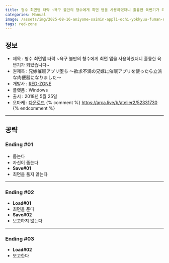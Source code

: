 ```yaml
---
title: 형수 최면앱 타락 ~욕구 불만의 형수에게 최면 앱을 사용하였더니 훌륭한 육변기가 되었습니다~ 공략
categories: Manual
image: /assets/img/2025-08-16-aniyome-saimin-appli-ochi-yokkyuu-fuman-no-aniyome-1.jpg
tags: red-zone
---
```


## 정보

* 제목 : 형수 최면앱 타락 ~욕구 불만의 형수에게 최면 앱을 사용하였더니 훌륭한 육변기가 되었습니다~
* 원제목 : 兄嫁催眠アプリ堕ち ～欲求不満の兄嫁に催眠アプリを使ったら立派な肉便器になりました～
* 개발사 : [RED-ZONE](/tags/red-zone)
* 플랫폼 : Windows
* 출시 : 2018년 5월 25일
* 오마케 : [다운로드](/assets/omake/aniyome-saimin-appli-ochi-yokkyuu-fuman-no-aniyome.zip)
{% comment %}
https://arca.live/b/atelier2/52331730
{% endcomment %}

---

## 공략

### Ending #01

* 돕는다
* 자신이 줍는다
* **Save#01**
* 최면을 풀지 않는다

---

### Ending #02

* **Load#01**
* 최면을 푼다
* **Save#02**
* 보고하지 않는다

---

### Ending #03

* **Load#02**
* 보고한다
